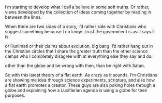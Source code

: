

I’m starting to develop what I call a believe in some soft truths. Or rather, views developed by the collection of ideas coming together by reading in between the lines. 

When there are two sides of a story, I’d rather side with Christians who suggest something because I no longer trust the government is as it says it is. 

or illunimati or their claims about evolution, big bang. I’d rather hang out in the Christian circles that I share the greater truth than the other science camps who I completely disagree with at everything else they say and do.

other than the globe and be wrong with then, than be right with Satan.  


So with this latest theory of a flat earth. As crazy as it sounds, I'm 
Christians are showing me idea through science experiments, scripture, and also how a flat earth promotes a creator. These guys are also poking holes through a globe and explaining how a Lucifierian agenda is using a globe for their purposes. 
